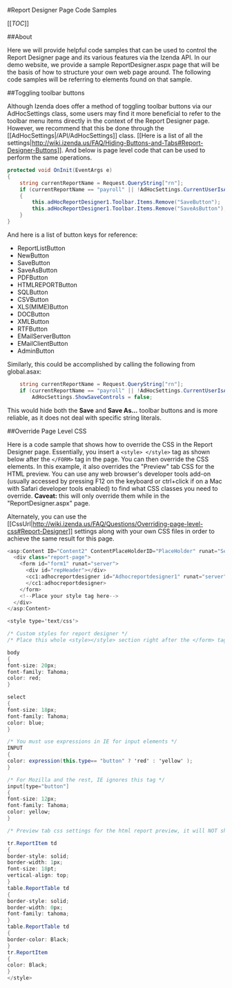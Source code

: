 #Report Designer Page Code Samples

[[_TOC_]]

##About

Here we will provide helpful code samples that can be used to control the Report Designer page and its various features via the Izenda API. In our demo website, we provide a sample ReportDesigner.aspx page that will be the basis of how to structure your own web page around. The following code samples will be referring to elements found on that sample.

##Toggling toolbar buttons

Although Izenda does offer a method of toggling toolbar buttons via our AdHocSettings class, some users may find it more beneficial to refer to the toolbar menu items directly in the context of the Report Designer page. However, we recommend that this be done through the [[AdHocSettings|/API/AdHocSettings]] class. [[Here is a list of all the settings|http://wiki.izenda.us/FAQ/Hiding-Buttons-and-Tabs#Report-Designer-Buttons]]. And below is page level code that can be used to perform the same operations.

```csharp
protected void OnInit(EventArgs e)
{
    string currentReportName = Request.QueryString["rn"];
    if (currentReportName == "payroll" || !AdHocSettings.CurrentUserIsAdmin)
    {
        this.adHocReportDesigner1.Toolbar.Items.Remove("SaveButton");
        this.adHocReportDesigner1.Toolbar.Items.Remove("SaveAsButton");
    }
}
```

And here is a list of button keys for reference: 

* ReportListButton
* NewButton
* SaveButton
* SaveAsButton
* PDFButton
* HTMLREPORTButton
* SQLButton
* CSVButton
* XLS(MIME)Button
* DOCButton
* XMLButton
* RTFButton
* EMailServerButton
* EMailClientButton
* AdminButton

Similarly, this could be accomplished by calling the following from global.asax:

```csharp
    string currentReportName = Request.QueryString["rn"];
    if (currentReportName == "payroll" || !AdHocSettings.CurrentUserIsAdmin)
        AdHocSettings.ShowSaveControls = false;
```

This would hide both the **Save** and **Save As...** toolbar buttons and is more reliable, as it does not deal with specific string literals.

##Override Page Level CSS

Here is a code sample that shows how to override the CSS in the Report Designer page. Essentially, you insert a ``<style> </style>`` tag as shown below after the ``</FORM>`` tag in the page. You can then override the CSS elements. In this example, it also overrides the "Preview" tab CSS for the HTML preview. You can use any web browser's developer tools add-on (usually accessed by pressing F12 on the keyboard or ctrl+click if on a Mac with Safari developer tools enabled) to find what CSS classes you need to override. **Caveat:** this will only override them while in the "ReportDesigner.aspx" page.

Alternately, you can use the [[CssUrl|http://wiki.izenda.us/FAQ/Questions/Overriding-page-level-css#Report-Designer]] settings along with your own CSS files in order to achieve the same result for this page. 

```csharp
<asp:Content ID="Content2" ContentPlaceHolderID="PlaceHolder" runat="Server">
  <div class="report-page">
    <form id="form1" runat="server">
      <div id="repHeader"></div>
      <cc1:adhocreportdesigner id="Adhocreportdesigner1" runat="server">
      </cc1:adhocreportdesigner>
    </form>
    <!--Place your style tag here-->
  </div>
</asp:Content>

<style type='text/css'>

/* Custom styles for report designer */
/* Place this whole <style></style> section right after the </form> tag */

body
{
font-size: 20px;
font-family: Tahoma;
color: red;
}

select
{
font-size: 18px;
font-family: Tahoma;
color: blue;
}

/* You must use expressions in IE for input elements */
INPUT
{
color: expression(this.type== "button" ? 'red' : 'yellow' );
}

/* For Mozilla and the rest, IE ignores this tag */
input[type="button"]
{
font-size: 12px;
font-family: Tahoma;
color: yellow;
}

/* Preview tab css settings for the html report preview, it will NOT show this way in report viewer */

tr.ReportItem td
{
border-style: solid;
border-width: 1px;
font-size: 18pt;
vertical-align: top;
}
table.ReportTable td
{
border-style: solid;
border-width: 0px;
font-family: tahoma;
}
table.ReportTable td
{
border-color: Black;
}
tr.ReportItem
{
color: Black;
}
</style>
```